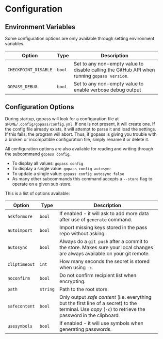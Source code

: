 # Configuration

## Environment Variables

Some configuration options are only available through setting environment variables.

| **Option**           | **Type** | **Description** |
| -------------------- | ---------| --------------- |
| `CHECKPOINT_DISABLE` | `bool`   | Set to any non-empty value to disable calling the GitHub API when running `gopass version`. |
| `GOPASS_DEBUG`       | `bool`   | Set to any non-empty value to enable verbose debug output |

## Configuration Options

During startup, gopass will look for a configuration file at `$HOME/.config/gopass/config.yml`. If one is not present, it will create one. If the config file already exists, it will attempt to parse it and load the settings. If this fails, the program will abort. Thus, if gopass is giving you trouble with a broken or incompatible configuration file, simply rename it or delete it.

All configuration options are also available for reading and writing through the subcommand `gopass config`.

* To display all values: `gopass config`
* To display a single value: `gopass config autosync`
* To update a single value: `gopass config autosync false`
* As many other subcommands this command accepts a `--store` flag to operate on a given sub-store.

This is a list of options available:

| **Option**    | **Type** | Description |
| ------------- | -------- | ----------- |
| `askformore`  | `bool`   | If enabled - it will ask to add more data after use of `generate` command. |
| `autoimport`  | `bool`   | Import missing keys stored in the pass repo without asking. |
| `autosync`    | `bool`   | Always do a `git push` after a commit to the store. Makes sure your local changes are always available on your git remote. |
| `cliptimeout` | `int`    | How many seconds the secret is stored when using `-c`. |
| `noconfirm`   | `bool`   | Do not confirm recipient list when encrypting. |
| `path`        | `string` | Path to the root store. |
| `safecontent` | `bool`   | Only output _safe content_ (i.e. everything but the first line of a secret) to the terminal. Use _copy_ (`-c`) to retrieve the password in the clipboard. |
| `usesymbols`  | `bool`   | If enabled - it will use symbols when generating passwords. |
